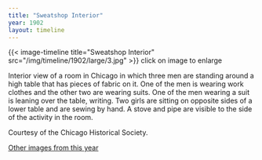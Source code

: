 ```yaml
---
title: "Sweatshop Interior"
year: 1902
layout: timeline
---
```


{{< image-timeline title="Sweatshop Interior" src="/img/timeline/1902/large/3.jpg" >}}
click on image to enlarge

Interior view of a room in Chicago in which three men are standing around a high table that has pieces of fabric on it. One of the men is wearing work clothes and the other two are wearing suits. One of the men wearing a suit is leaning over the table, writing. Two girls are sitting on opposite sides of a lower table and are sewing by hand. A stove and pipe are visible to the side of the activity in the room. 

Courtesy of the Chicago Historical Society.

[Other images from this year](/historical/timeline/1902)